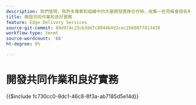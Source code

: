 ```yaml
---
description: 我們發現，與許多專案和組織中的大量開發團隊合作時，收集一些見解會很有用。 其中有些和AEM有關，但大多數和一般用途前端開發有關，或只是如何在開發人員團隊中共同作業的一般准則。
title: 開發共同作業和良好實務
feature: Edge Delivery Services
source-git-commit: 80d974c23cb3dd7c0844b4d2cec2b608ff813438
workflow-type: tm+mt
source-wordcount: '66'
ht-degree: 0%

---
```


# 開發共同作業和良好實務

{{$include fc730cc0-8dc1-46c8-8f3a-ab7185d5e14d}}